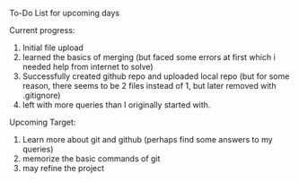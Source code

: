 To-Do List for upcoming days



Current progress: 
1. Initial file upload
2. learned the basics of merging (but faced some errors at first which i needed help from internet to solve)
3. Successfully created github repo and uploaded local repo (but for some reason, there seems to be 2 files instead of 1, but later removed with .gitignore)
4. left with more queries than I originally started with.

Upcoming Target:
1. Learn more about git and github (perhaps find some answers to my queries)
2. memorize the basic commands of git
3. may refine the project 
